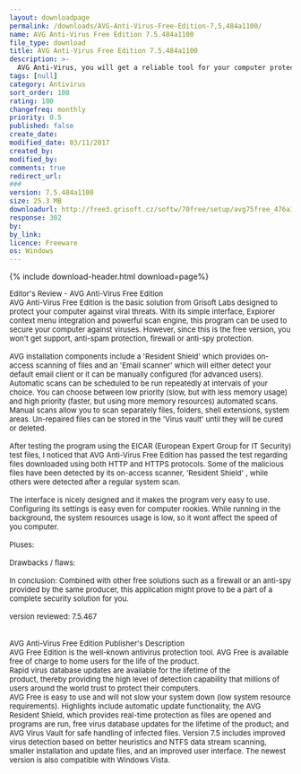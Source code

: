 ```yaml
---
layout: downloadpage
permalink: /downloads/AVG-Anti-Virus-Free-Edition-7,5,484a1100/
name: AVG Anti-Virus Free Edition 7.5.484a1100
file_type: download
title: AVG Anti-Virus Free Edition 7.5.484a1100
description: >-
  AVG Anti-Virus, you will get a reliable tool for your computer protection against computer viruses. A free registration is required to run AVG
tags: [null]
category: Antivirus
sort_order: 100
rating: 100
changefreq: monthly
priority: 0.5
published: false
create_date:
modified_date: 03/11/2017
created_by:
modified_by:
comments: true
redirect_url:
###
version: 7.5.484a1100
size: 25.3 MB
downloadurl: http://free3.grisoft.cz/softw/70free/setup/avg75free_476a1048.exe
response: 302
by:
by_link:
licence: Freeware
os: Windows
---
```


{% include download-header.html download=page%}

<p style="fix-download-text !important">
<p><font size="2">Editor's Review - AVG Anti-Virus Free Edition <br />
AVG Anti-Virus Free Edition is the basic solution from Grisoft Labs designed to protect your computer against viral threats. With its simple interface, Explorer context menu integration and powerful scan engine, this program can be used to secure your computer against viruses. However, since this is the free version, you won't get support, anti-spam protection, firewall or anti-spy protection. <br />
<br />
AVG installation components include a 'Resident Shield' which provides on-access scanning of files and an 'Email scanner' which will either detect your default email client or it can be manually configured (for advanced users). Automatic scans can be scheduled to be run repeatedly at intervals of your choice. You can choose between low priority (slow, but with less memory usage) and high priority (faster, but using more memory resources) automated scans. Manual scans allow you to scan separately files, folders, shell extensions, system areas. Un-repaired files can be stored in the 'Virus vault' until they will be cured or deleted. <br />
<br />
After testing the program using the EICAR (European Expert Group for IT Security) test files, I noticed that AVG Anti-Virus Free Edition has passed the test regarding files downloaded using both HTTP and HTTPS protocols. Some of the malicious files have been detected by its on-access scanner, 'Resident Shield' , while others were detected after a regular system scan. <br />
<br />
The interface is nicely designed and it makes the program very easy to use. Configuring its settings is easy even for computer rookies. While running in the background, the system resources usage is low, so it wont affect the speed of you computer. <br />
<br />
Pluses: <br />
<br />
Drawbacks / flaws: <br />
<br />
In conclusion: Combined with other free solutions such as a firewall or an anti-spy provided by the same producer, this application might prove to be a part of a complete security solution for you. <br />
<br />
version reviewed: 7.5.467 <br />
<br />
<br />
AVG Anti-Virus Free Edition Publisher's Description <br />
AVG Free Edition is the well-known antivirus protection tool. AVG Free is available free of charge to home users for the life of the product. <br />
Rapid virus database updates are available for the lifetime of the <br />
product, thereby providing the high level of detection capability that millions of users around the world trust to protect their computers. <br />
AVG Free is easy to use and will not slow your system down (low system resource requirements). Highlights include automatic update functionality, the AVG Resident Shield, which provides real-time protection as files are opened and programs are run, free virus database updates for the lifetime of the product; and AVG Virus Vault for safe handling of infected files. Version 7.5 includes improved virus detection based on better heuristics and NTFS data stream scanning, smaller installation and update files, and an improved user interface. The newest version is also compatible with Windows Vista. <br />
</font></p></p>
